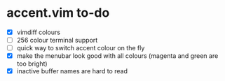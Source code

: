 # accent.vim to-do
- [x] vimdiff colours
- [ ] 256 colour terminal support
- [ ] quick way to switch accent colour on the fly
- [x] make the menubar look good with all colours (magenta and green are too bright)
- [x] inactive buffer names are hard to read
